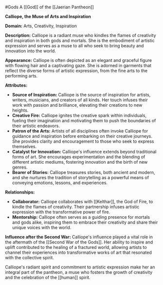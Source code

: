#Gods 
A [[God]] of the [[Jaerian Pantheon]]

**Calliope, the Muse of Arts and Inspiration**

**Domain:** Arts, Creativity, Inspiration

**Description:**
Calliope is a radiant muse who kindles the flames of creativity and inspiration in both gods and mortals. She is the embodiment of artistic expression and serves as a muse to all who seek to bring beauty and innovation into the world.

**Appearance:**
Calliope is often depicted as an elegant and graceful figure with flowing hair and a captivating gaze. She is adorned in garments that reflect the diverse forms of artistic expression, from the fine arts to the performing arts.

**Attributes:**
- **Source of Inspiration:** Calliope is the source of inspiration for artists, writers, musicians, and creators of all kinds. Her touch infuses their work with passion and brilliance, elevating their creations to new heights.
- **Creative Fire:** Calliope ignites the creative spark within individuals, fueling their imagination and motivating them to push the boundaries of their artistic endeavors.
- **Patron of the Arts:** Artists of all disciplines often invoke Calliope for guidance and inspiration before embarking on their creative journeys. She provides clarity and encouragement to those who seek to express themselves.
- **Catalyst for Innovation:** Calliope's influence extends beyond traditional forms of art. She encourages experimentation and the blending of different artistic mediums, fostering innovation and the birth of new genres.
- **Bearer of Stories:** Calliope treasures stories, both ancient and modern, and she nurtures the tradition of storytelling as a powerful means of conveying emotions, lessons, and experiences.

**Relationships:**
- **Collaborator:** Calliope collaborates with [[Kelthar]], the God of Fire, to kindle the flames of creativity. Their partnership infuses artistic expression with the transformative power of fire.
- **Mentorship:** Calliope often serves as a guiding presence for mortals and gods alike, inspiring them to embrace their creativity and share their unique voices with the world.

**Influence after the Second War:**
Calliope's influence played a vital role in the aftermath of the [[Second War of the Gods]]. Her ability to inspire and uplift contributed to the healing of a fractured world, allowing artists to channel their experiences into transformative works of art that resonated with the collective spirit.

Calliope's radiant spirit and commitment to artistic expression make her an integral part of the pantheon, a muse who fosters the growth of creativity and the celebration of the [[human]] spirit.